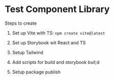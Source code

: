 # Test Component Library

Steps to create

1. Set up Vite with TS:
   `npm create vite@latest`

2. Set up Storybook wit React and TS
3. Setup Tailwind
4. Add scripts for build and storybook buil;d
5. Setup package publish
